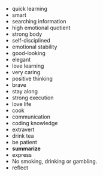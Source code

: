 *  quick learning
*  smart
*  searching information
*  high emotional quotient 
*  strong body
*  self-disciplined
*  emotional stability
*  good-looking
*  elegant
*  love learning
*  very caring
*  positive thinking
*  brave
*  stay along
*  strong execution
*  love life
*  cook
* communication
* coding knowledge
* extravert
* drink tea
* be patient
* **summarize**
* express
* No smoking, drinking or gambling.
* reflect